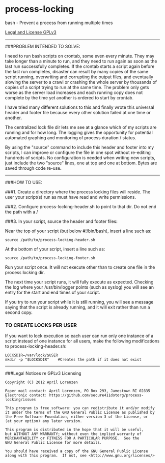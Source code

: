 process-locking
===============

bash - Prevent a process from running multiple times

[Legal and License GPLv3](#license)

***
###PROBLEM INTENDED TO SOLVE:

I need to run bash scripts on crontab, some even every minute. They may take longer than a minute to run, and they need to run again as soon as the last run successfully completes. If the crontab starts a script again before the last run completes, disaster can result by many copies of the same script running, overwriting and corrupting the output files, and eventually slowing the server to a crawl or crashing the whole server by thousands of copies of a script trying to run at the same time. The problem only gets worse as the server load increases and each running copy does not complete by the time yet another is ordered to start by crontab.

I have tried many different solutions to this and finally wrote this universal header and footer file because every other solution failed at one time or another. 

The centralized lock file dir lets me see at a glance which of my scripts are running and for how long. The logging gives the opportunity for potential automated graphing and monitoring of process duration / status.

By using the "source" command to include this header and footer into my scripts, I can improve or configure the file in one spot without re-editing hundreds of scripts. No configuration is needed when writing new scripts, just include the two "source" lines, one at top and one at bottom. Bytes are saved through code re-use.


***
###HOW TO USE:

###1. Create a directory where the process locking files will reside. 
The user your script(s) run as must have read and write permissions.

###2. Configure process-locking-header.sh to point to that dir. 
Do not end the path with a /

###3. In your script, source the header and footer files:

Near the top of your script (but below #!/bin/bash), insert a line such as:

```
source /path/to/process-locking-header.sh
```

At the bottom of your script, insert a line such as:

```
source /path/to/process-locking-footer.sh
```

Run your script once. It will not execute other than to create one file in the process locking dir.

The next time your script runs, it will fully execute as expected. Checking the log where your /usr/bin/logger points (such as syslog) you will see an entry for the start and end times of your script.

If you try to run your script while it is still running, you will see a message saying that the script is already running, and it will exit rather than run a second copy.

### TO CREATE LOCKS PER USER
If you want to lock execution so each user can run only one instance of a script instead of one instance for all users, make the following modifications to process-locking-header.sh:

```
LOCKSDIR=/var/lock/$USER
mkdir -p "$LOCKSDIR"	#Creates the path if it does not exist
```

<a name="license"></a>

***
###Legal Notices re GPLv3 Licensing

    Copyright (C) 2012 April Lorenzen
    
    Paper mail contact: April Lorenzen, PO Box 293, Jamestown RI 02835
    Electronic contact: https://github.com/secure411dotorg/process-locking/issues

    This program is free software: you can redistribute it and/or modify
    it under the terms of the GNU General Public License as published by
    the Free Software Foundation, either version 3 of the License, or
    (at your option) any later version.

    This program is distributed in the hope that it will be useful,
    but WITHOUT ANY WARRANTY; without even the implied warranty of
    MERCHANTABILITY or FITNESS FOR A PARTICULAR PURPOSE.  See the
    GNU General Public License for more details.

    You should have received a copy of the GNU General Public License
    along with this program.  If not, see <http://www.gnu.org/licenses/>
